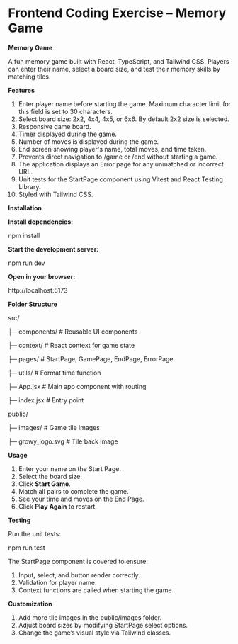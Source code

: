 # Frontend Coding Exercise – Memory Game

**Memory Game**

A fun memory game built with React, TypeScript, and Tailwind CSS. Players can enter their name, select a board size, and test their memory skills by matching tiles.


**Features**

  1. Enter player name before starting the game. Maximum character limit for this field is set to 30 characters.
  2. Select board size: 2x2, 4x4, 4x5, or 6x6. By default 2x2 size is selected.
  3. Responsive game board.
  4. Timer displayed during the game.
  5. Number of moves is displayed during the game.
  6. End screen showing player's name, total moves, and time taken.
  7. Prevents direct navigation to /game or /end without starting a game.
  8. The application displays an Error page for any unmatched or incorrect URL.
  9. Unit tests for the StartPage component using Vitest and React Testing Library.
  10. Styled with Tailwind CSS.



**Installation**


**Install dependencies:**

npm install


**Start the development server:**

npm run dev


**Open in your browser:**

http://localhost:5173


**Folder Structure**

src/

├─ components/       # Reusable UI components

├─ context/          # React context for game state

├─ pages/            # StartPage, GamePage, EndPage, ErrorPage

├─ utils/            # Format time function

├─ App.jsx           # Main app component with routing

├─ index.jsx         # Entry point

public/

├─ images/           # Game tile images

├─ growy_logo.svg    # Tile back image



**Usage**

  1. Enter your name on the Start Page.
  2. Select the board size.
  3. Click **Start Game**.
  4. Match all pairs to complete the game.
  5. See your time and moves on the End Page.
  6. Click **Play Again** to restart.


**Testing**

Run the unit tests:

npm run test


The StartPage component is covered to ensure:

  1. Input, select, and button render correctly.
  2. Validation for player name.
  3. Context functions are called when starting the game


**Customization**

  1. Add more tile images in the public/images folder.
  2. Adjust board sizes by modifying StartPage select options.
  3. Change the game’s visual style via Tailwind classes.

